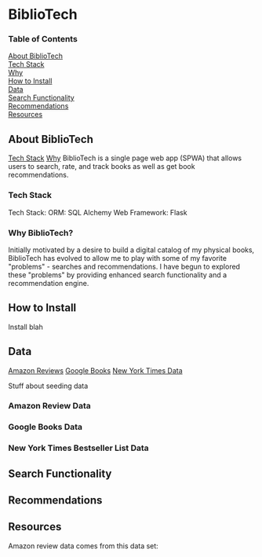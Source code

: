 # BiblioTech

### Table of Contents
  [About BiblioTech](#about)    
    [Tech Stack](#tech)  
    [Why](#why)  
  [How to Install](#install)  
  [Data](#data)  
  [Search Functionality](#search)  
  [Recommendations](#recommend)  
  [Resources](#resources)  

## <a name="about"></a>About BiblioTech
[Tech Stack](#tech)
[Why](#why)
BiblioTech is a single page web app (SPWA) that allows users to search, rate, and track books as well as get book recommendations.  

### <a name="tech"></a>Tech Stack
Tech Stack:
ORM: SQL Alchemy
Web Framework: Flask

### <a name="why"></a>Why BiblioTech?
Initially motivated by a desire to build a digital catalog of my physical books, BiblioTech has evolved to allow me to play with some of my favorite "problems" - searches and recommendations. I have begun to explored these "problems" by  providing enhanced search functionality and a recommendation engine. 

## <a name="install"></a> How to Install
Install blah

## <a name="data"></a> Data
[Amazon Reviews](#reviewData)
[Google Books](#googleData)
[New York Times Data](#nytData)

Stuff about seeding data

### <a name="reviewData"></a>Amazon Review Data


### <a name="googleData"></a>Google Books Data

### <a name="nytData"></a>New York Times Bestseller List Data

## <a name="search"></a> Search Functionality

## <a name="recommend"></a> Recommendations

## <a name="resources"></a> Resources
Amazon review data comes from this data  set: